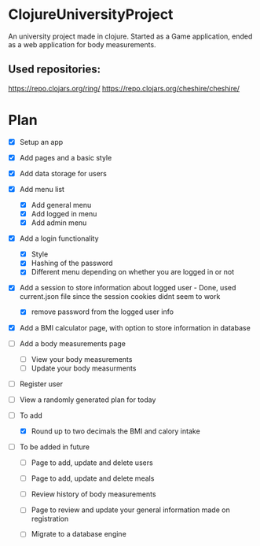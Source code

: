 # ClojureUniversityProject
An university project made in clojure. Started as a Game application, ended as a web application for body measurements. 

## Used repositories:
https://repo.clojars.org/ring/
https://repo.clojars.org/cheshire/cheshire/



# Plan
- [x] Setup an app
- [x] Add pages and a basic style
- [x] Add data storage for users
- [x] Add menu list
  - [x] Add general menu
  - [x] Add logged in menu
  - [x] Add admin menu
- [x] Add a login functionality
  - [x] Style
  - [x] Hashing of the password 
  - [x] Different menu depending on whether you are logged in or not
- [x] Add a session to store information about logged user - Done, used current.json file since the session cookies didnt seem to work
  - [x] remove password from the logged user info
- [x] Add a BMI calculator page, with option to store information in database
- [ ] Add a body measurements page
    - [ ] View your body measurements
    - [ ] Update your body measurments
- [ ] Register user
- [ ] View a randomly generated plan for today

- [ ] To add 
    - [x] Round up to two decimals the BMI and calory intake

- [ ] To be added in future
    - [ ] Page to add, update and delete users 
    - [ ] Page to add, update and delete meals
    - [ ] Review history of body measurements
    - [ ] Page to review and update your general information made on registration
    - [ ] Migrate to a database engine


